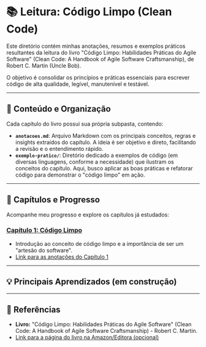 # 📚 Leitura: Código Limpo (Clean Code)

Este diretório contém minhas anotações, resumos e exemplos práticos resultantes da leitura do livro "Código Limpo: Habilidades Práticas do Agile Software" (Clean Code: A Handbook of Agile Software Craftsmanship), de Robert C. Martin (Uncle Bob).

O objetivo é consolidar os princípios e práticas essenciais para escrever código de alta qualidade, legível, manutenível e testável.

---

## 🎯 Conteúdo e Organização

Cada capítulo do livro possui sua própria subpasta, contendo:

- **`anotacoes.md`**: Arquivo Markdown com os principais conceitos, regras e insights extraídos do capítulo. A ideia é ser objetivo e direto, facilitando a revisão e o entendimento rápido.
- **`exemplo-pratico/`**: Diretório dedicado a exemplos de código (em diversas linguagens, conforme a necessidade) que ilustram os conceitos do capítulo. Aqui, busco aplicar as boas práticas e refatorar código para demonstrar o "código limpo" em ação.

---

## 📖 Capítulos e Progresso

Acompanhe meu progresso e explore os capítulos já estudados:

### [Capítulo 1: Código Limpo](capitulo-1/README.md)
  * Introdução ao conceito de código limpo e a importância de ser um "artesão do software".
  * [Link para as anotações do Capítulo 1](capitulo-1/anotacoes.md)
      
---

## 💡 Principais Aprendizados (em construção)


---

## 🔗 Referências

* **Livro:** "Código Limpo: Habilidades Práticas do Agile Software" (Clean Code: A Handbook of Agile Software Craftsmanship) - Robert C. Martin.
* [Link para a página do livro na Amazon/Editora (opcional)](https://www.amazon.com.br/C%C3%B3digo-Limpo-Habilidades-Pr%C3%A1ticas-Software/dp/8576082675)
